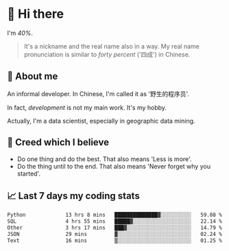 # 👋 Hi there

I'm *40%*.

> It's a nickname and the real name also in a way.
> My real name pronunciation is similar to *forty percent* ('四成') in Chinese.

## :speech_balloon: About me

An informal developer. In Chinese, I'm called it as '野生的程序员'.

In fact, _development_ is not my main work. It's my hobby.

Actually, I'm a data scientist, especially in geographic data mining.

## :see_no_evil: Creed which I believe

- Do one thing and do the best. That also means 'Less is more'.
- Do the thing until to the end. That also means 'Never forget why you started'.

## :chart_with_upwards_trend: Last 7 days my coding stats

<!--START_SECTION:waka-->

```txt
Python             13 hrs 8 mins   ██████████████▓░░░░░░░░░░   59.08 %
SQL                4 hrs 55 mins   █████▓░░░░░░░░░░░░░░░░░░░   22.14 %
Other              3 hrs 17 mins   ███▓░░░░░░░░░░░░░░░░░░░░░   14.79 %
JSON               29 mins         ▓░░░░░░░░░░░░░░░░░░░░░░░░   02.24 %
Text               16 mins         ▒░░░░░░░░░░░░░░░░░░░░░░░░   01.25 %
```

<!--END_SECTION:waka-->
